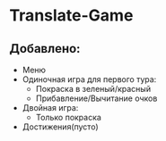 # Translate-Game

## Добавлено:
- Меню
- Одиночная игра для первого тура:
  - Покраска в зеленый/красный
  - Прибавление/Вычитание очков
- Двойная игра:
  - Только покраска
- Достижения(пусто)

